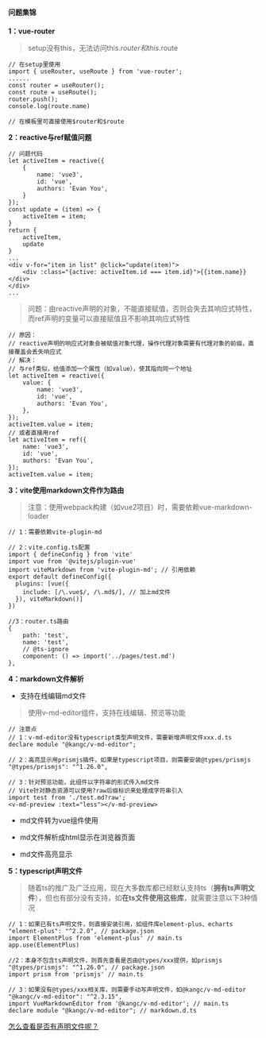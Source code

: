 #### 问题集锦
**1：vue-router**
> setup没有this，无法访问this.$router和this.$route
```
// 在setup里使用
import { useRouter, useRoute } from 'vue-router';
......
const router = useRouter();
const route = useRoute();
router.push();
console.log(route.name)

// 在模板里可直接使用$router和$route
```
**2：reactive与ref赋值问题**

```
// 问题代码
let activeItem = reactive({
	{
		name: 'vue3',
		id: 'vue',
		authors: 'Evan You',
	}
});
const update = (item) => {
    activeItem = item;
}
return {
    activeItem,
    update
}
...
<div v-for="item in list" @click="update(item)">
    <div :class="{active: activeItem.id === item.id}">{{item.name}}</div>
</div>
...
```

> 问题：由reactive声明的对象，不能直接赋值，否则会失去其响应式特性，而ref声明的变量可以直接赋值且不影响其响应式特性

```
// 原因：
// reactive声明的响应式对象会被赋值对象代理，操作代理对象需要有代理对象的前缀，直接覆盖会丢失响应式
// 解决：
// 与ref类似，给值添加一个属性（如value），使其指向同一个地址
let activeItem = reactive({
	value: {
		name: 'vue3',
		id: 'vue',
		authors: 'Evan You',
	},
});
activeItem.value = item;
// 或者直接用ref
let activeItem = ref({
	name: 'vue3',
	id: 'vue',
	authors: 'Evan You',
});
activeItem.value = item;
```


**3：vite使用markdown文件作为路由**
> 注意：使用webpack构建（如vue2项目）时，需要依赖vue-markdown-loader

```
// 1：需要依赖vite-plugin-md

// 2：vite.config.ts配置
import { defineConfig } from 'vite'
import vue from '@vitejs/plugin-vue'
import viteMarkdown from 'vite-plugin-md'; // 引用依赖
export default defineConfig({
  plugins: [vue({
    include: [/\.vue$/, /\.md$/], // 加上md文件
  }), viteMarkdown()]
})

//3：router.ts路由
{
    path: 'test',
    name: 'test',
    // @ts-ignore
    component: () => import('../pages/test.md')
},
```
**4：markdown文件解析**

- 支持在线编辑md文件
> 使用v-md-editor组件，支持在线编辑、预览等功能

```
// 注意点
// 1：v-md-editor没有typescript类型声明文件，需要新增声明文件xxx.d.ts
declare module "@kangc/v-md-editor";

// 2：高亮显示用prismjs插件，如果是typescript项目，则需要安装@types/prismjs
"@types/prismjs": "^1.26.0",

// 3：针对预览功能，此组件以字符串的形式传入md文件
// Vite针对静态资源可以使用?raw后缀标识来处理成字符串引入
import test from './test.md?raw';
<v-md-preview :text="less"></v-md-preview>
```
- md文件转为vue组件使用

- md文件解析成html显示在浏览器页面

- md文件高亮显示

**5：typescript声明文件**
> 随着ts的推广及广泛应用，现在大多数库都已经默认支持ts（**拥有ts声明文件**），但也有部分没有支持，如**在ts文件使用这些库**，就需要注意以下3种情况

```
// 1：如果已有ts声明文件，则直接安装引用，如组件库element-plus、echarts
"element-plus": "^2.2.0", // package.json
import ElementPlus from 'element-plus' // main.ts
app.use(ElementPlus)

//2：本身不包含ts声明文件，则首先查看是否由@types/xxx提供，如prismjs
"@types/prismjs": "^1.26.0", // package.json
import prism from 'prismjs' // main.ts

// 3：如果没有@types/xxx相关库，则需要手动写声明文件，如@kangc/v-md-editor
"@kangc/v-md-editor": "^2.3.15",
import VueMarkdownEditor from '@kangc/v-md-editor'; // main.ts
declare module "@kangc/v-md-editor"; // markdown.d.ts
```
[怎么查看是否有声明文件呢？](https://www.npmjs.com/package/package)